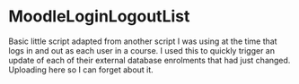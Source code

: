# MoodleLoginLogoutList
Basic little script adapted from another script I was using at the time that logs in and out as each user in a course. I used this to quickly trigger an update of each of their external database enrolments that had just changed. Uploading here so I can forget about it.
